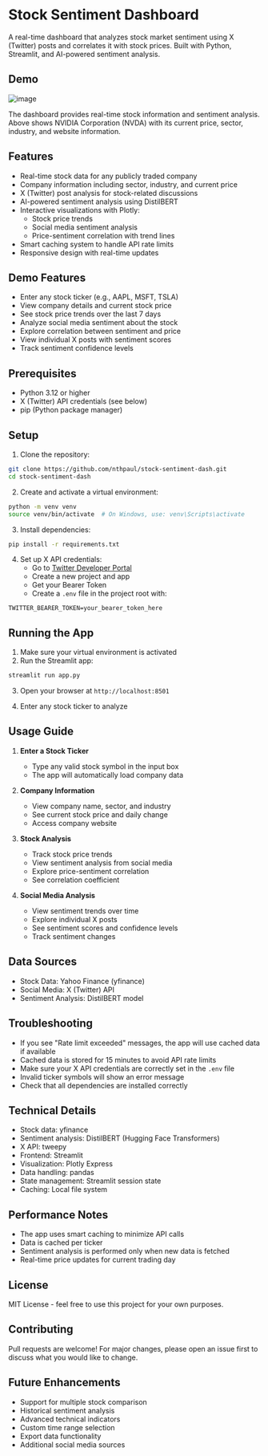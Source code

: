 # Stock Sentiment Dashboard

A real-time dashboard that analyzes stock market sentiment using X (Twitter) posts and correlates it with stock prices. Built with Python, Streamlit, and AI-powered sentiment analysis.

## Demo

![image](https://github.com/user-attachments/assets/18a2d215-ca42-4541-b6ad-b182ef60eb8e)

The dashboard provides real-time stock information and sentiment analysis. Above shows NVIDIA Corporation (NVDA) with its current price, sector, industry, and website information.

## Features

- Real-time stock data for any publicly traded company
- Company information including sector, industry, and current price
- X (Twitter) post analysis for stock-related discussions
- AI-powered sentiment analysis using DistilBERT
- Interactive visualizations with Plotly:
  - Stock price trends
  - Social media sentiment analysis
  - Price-sentiment correlation with trend lines
- Smart caching system to handle API rate limits
- Responsive design with real-time updates

## Demo Features

- Enter any stock ticker (e.g., AAPL, MSFT, TSLA)
- View company details and current stock price
- See stock price trends over the last 7 days
- Analyze social media sentiment about the stock
- Explore correlation between sentiment and price
- View individual X posts with sentiment scores
- Track sentiment confidence levels

## Prerequisites

- Python 3.12 or higher
- X (Twitter) API credentials (see below)
- pip (Python package manager)

## Setup

1. Clone the repository:

```bash
git clone https://github.com/nthpaul/stock-sentiment-dash.git
cd stock-sentiment-dash
```

2. Create and activate a virtual environment:

```bash
python -m venv venv
source venv/bin/activate  # On Windows, use: venv\Scripts\activate
```

3. Install dependencies:

```bash
pip install -r requirements.txt
```

4. Set up X API credentials:
   - Go to [Twitter Developer Portal](https://developer.twitter.com)
   - Create a new project and app
   - Get your Bearer Token
   - Create a `.env` file in the project root with:

```
TWITTER_BEARER_TOKEN=your_bearer_token_here
```

## Running the App

1. Make sure your virtual environment is activated
2. Run the Streamlit app:

```bash
streamlit run app.py
```

3. Open your browser at `http://localhost:8501`

4. Enter any stock ticker to analyze

## Usage Guide

1. **Enter a Stock Ticker**

   - Type any valid stock symbol in the input box
   - The app will automatically load company data

2. **Company Information**

   - View company name, sector, and industry
   - See current stock price and daily change
   - Access company website

3. **Stock Analysis**

   - Track stock price trends
   - View sentiment analysis from social media
   - Explore price-sentiment correlation
   - See correlation coefficient

4. **Social Media Analysis**
   - View sentiment trends over time
   - Explore individual X posts
   - See sentiment scores and confidence levels
   - Track sentiment changes

## Data Sources

- Stock Data: Yahoo Finance (yfinance)
- Social Media: X (Twitter) API
- Sentiment Analysis: DistilBERT model

## Troubleshooting

- If you see "Rate limit exceeded" messages, the app will use cached data if available
- Cached data is stored for 15 minutes to avoid API rate limits
- Make sure your X API credentials are correctly set in the `.env` file
- Invalid ticker symbols will show an error message
- Check that all dependencies are installed correctly

## Technical Details

- Stock data: yfinance
- Sentiment analysis: DistilBERT (Hugging Face Transformers)
- X API: tweepy
- Frontend: Streamlit
- Visualization: Plotly Express
- Data handling: pandas
- State management: Streamlit session state
- Caching: Local file system

## Performance Notes

- The app uses smart caching to minimize API calls
- Data is cached per ticker
- Sentiment analysis is performed only when new data is fetched
- Real-time price updates for current trading day

## License

MIT License - feel free to use this project for your own purposes.

## Contributing

Pull requests are welcome! For major changes, please open an issue first to discuss what you would like to change.

## Future Enhancements

- Support for multiple stock comparison
- Historical sentiment analysis
- Advanced technical indicators
- Custom time range selection
- Export data functionality
- Additional social media sources
